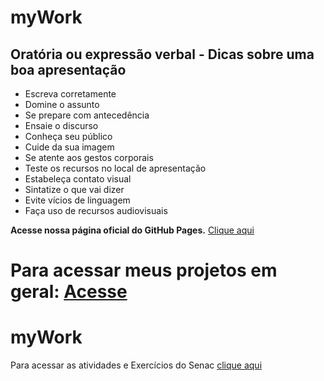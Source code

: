 # myWork

## **Oratória ou expressão verbal - Dicas sobre uma boa apresentação**
 - Escreva corretamente
 - Domine o assunto
 - Se prepare com antecedência
 - Ensaie o discurso
 - Conheça seu público
 - Cuide da sua imagem
 - Se atente aos gestos corporais
 - Teste os recursos no local de apresentação
 - Estabeleça contato visual
 - Sintatize o que vai dizer
 - Evite vícios de linguagem
 - Faça uso de recursos audiovisuais

**Acesse nossa página oficial do GitHub Pages.** [Clique aqui](https://mathzinxss.github.io/myWorks/)

**Para acessar meus projetos em geral:** [Acesse](https://mathzinxss.github.io/myWorks/myProjects/)
=======
# myWork
 
 Para acessar as atividades e Exercícios do Senac 
 [clique aqui](#https://mathzinxss.github.io/myWorks/myClassesAtSenac/)
